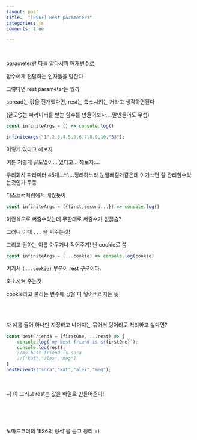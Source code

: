 ```yaml
---
layout: post
title:  "[ES6+] Rest parameters"
categories: js 
comments: true

---
```


<br>

parameter란 다들 알다시피 매개변수로,

함수에게 전달하는 인자들을 말한다

그렇다면 rest parameter는 뭘까

spread는 값을 전개했다면, rest는 축소시키는 거라고 생각하면된다

(끝도없는 파라미터를 받는 함수를 만들어보자....말만들어도 무섭)

~~~javascript
const infiniteArgs = () => console.log()

infiniteArgs("1",2,3,4,5,6,6,7,8,9,10,"33");
~~~

이렇게 있다고 해보자

여튼 저렇게 끝도없이... 있다고... 해보자....

우리회사 파라미터 45개...^^....정리하느라 눈알빠질거같은데 이거쓰면 잘 관리할수있는것인가 두둥

디스트럭쳐링에서 배웠듯이 

~~~javascript
const infiniteArgs = ({first,second...}) => console.log()
~~~

이런식으로 써줄수있는데 무한대로 써줄수가 없잖슴?

그러니 이때 `...` 을 써주는것! 

그리고 원하는 이름 아무거나 적어주기! 난 cookie로 씀

~~~javascript
const infiniteArgs = (...cookie) => console.log(cookie)
~~~

여기서 `(...cookie)` 부분이 rest 구문이다.

축소시켜 주는것.

cookie라고 불리는 변수에 값을 다 넣어버리자는 뜻

<br>

<br>

자 예를 들어 하나만 지정하고 나머지는 묶어서 덩어리로 처리하고 싶다면?

~~~javascript
const bestFriends = (firstOne, ...rest) => {
	console.log(`my best friend is ${firstOne}`);
	console.log(rest);
	//my best friend is sora
	//["kat","alex","meg"]
}
bestFriends("sora","kat","alex","meg");
~~~

<Br>

+) 아 그리고 rest는 값을 배열로 만들어준다!

<br>

<br>

<Br>

노마드코더의 'ES6의 정석'을 듣고 정리 =)











